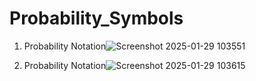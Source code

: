 # Probability_Symbols

1. Probability Notation![Screenshot 2025-01-29 103551](https://github.com/user-attachments/assets/d087c8a8-2f99-4d94-8c82-9bd9ac65acf9)


2. Probability Notation![Screenshot 2025-01-29 103615](https://github.com/user-attachments/assets/32d8c5db-17b8-4189-9aab-18e6b6bd34f2)
